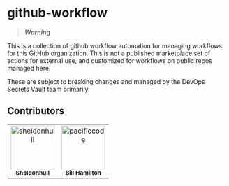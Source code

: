 # github-workflow

> **_Warning_**

This is a collection of github workflow automation for managing workflows for this GitHub organization.
This is not a published marketplace set of actions for external use, and customized for workflows on public repos managed here.

These are subject to breaking changes and managed by the DevOps Secrets Vault team primarily.

## Contributors

<!-- prettier-ignore-start -->
<!-- markdownlint-disable -->

<!-- readme: collaborators,contributors -start -->
<table>
	<tbody>
		<tr>
            <td align="center">
                <a href="https://github.com/sheldonhull">
                    <img src="https://avatars.githubusercontent.com/u/3526320?v=4" width="100;" alt="sheldonhull"/>
                    <br />
                    <sub><b>Sheldonhull</b></sub>
                </a>
            </td>
            <td align="center">
                <a href="https://github.com/pacificcode">
                    <img src="https://avatars.githubusercontent.com/u/918320?v=4" width="100;" alt="pacificcode"/>
                    <br />
                    <sub><b>Bill Hamilton</b></sub>
                </a>
            </td>
		</tr>
	<tbody>
</table>
<!-- readme: collaborators,contributors -end -->

<!-- markdownlint-restore -->
<!-- prettier-ignore-end -->
